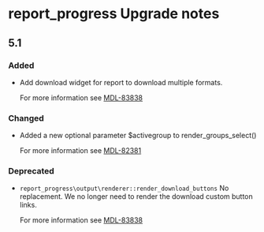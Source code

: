 # report_progress Upgrade notes

## 5.1

### Added

- Add download widget for report to download multiple formats.

  For more information see [MDL-83838](https://tracker.moodle.org/browse/MDL-83838)

### Changed

- Added a new optional parameter $activegroup to render_groups_select()

  For more information see [MDL-82381](https://tracker.moodle.org/browse/MDL-82381)

### Deprecated

- `report_progress\output\renderer::render_download_buttons` No replacement. We no longer need to render the download custom button links.

  For more information see [MDL-83838](https://tracker.moodle.org/browse/MDL-83838)
